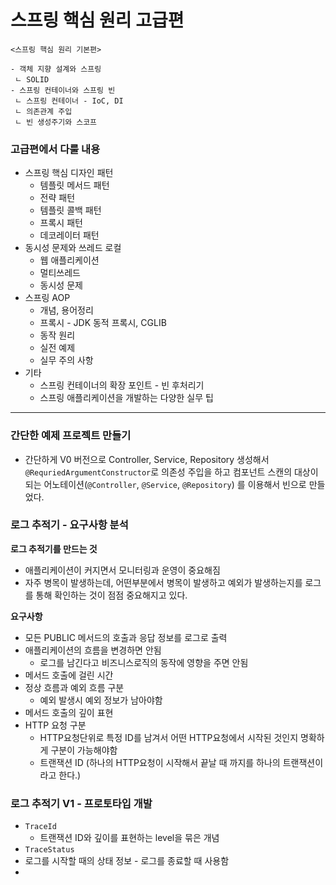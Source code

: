 # 스프링 핵심 원리 고급편



```
<스프링 핵심 원리 기본편>

- 객체 지향 설계와 스프링
 ㄴ SOLID
- 스프링 컨테이너와 스프링 빈
 ㄴ 스프링 컨테이너 - IoC, DI
 ㄴ 의존관계 주입
 ㄴ 빈 생성주기와 스코프
```



### 고급편에서 다룰 내용 

- 스프링 핵심 디자인 패턴
  - 템플릿 메서드 패턴
  - 전략 패턴
  - 템플릿 콜백 패턴
  - 프록시 패턴
  - 데코레이터 패턴
- 동시성 문제와 쓰레드 로컬
  - 웹 애플리케이션
  - 멀티쓰레드
  - 동시성 문제
- 스프링 AOP
  - 개념, 용어정리
  - 프록시 - JDK 동적 프록시, CGLIB
  - 동작 원리
  - 실전 예제
  - 실무 주의 사항
- 기타
  - 스프링 컨테이너의 확장 포인트 - 빈 후처리기
  - 스프링 애플리케이션을 개발하는 다양한 실무 팁 





----

### 간단한 예제 프로젝트 만들기

- 간단하게 V0 버전으로 Controller, Service, Repository 생성해서 `@RequriedArgumentConstructor`로 의존성 주입을 하고 컴포넌트 스캔의 대상이 되는 어노테이션(`@Controller`, `@Service`, `@Repository`) 를 이용해서 빈으로 만들었다. 



### 로그 추적기 - 요구사항 분석

**로그 추적기를 만드는 것** 

- 애플리케이션이 커지면서 모니터링과 운영이 중요해짐
- 자주 병목이 발생하는데, 어떤부분에서 병목이 발생하고 예외가 발생하는지를 로그를 통해 확인하는 것이 점점 중요해지고 있다.



**요구사항**

- 모든 PUBLIC 메서드의 호출과 응답 정보를 로그로 출력
- 애플리케이션의 흐름을 변경하면 안됨
  - 로그를 남긴다고 비즈니스로직의 동작에 영향을 주면 안됨
- 메서드 호출에 걸린 시간
- 정상 흐름과 예외 흐름 구분
  - 예외 발생시 예외 정보가 남아야함
- 메서드 호출의 깊이 표현
- HTTP 요청 구분
  - HTTP요청단위로 특정 ID를 남겨서 어떤 HTTP요청에서 시작된 것인지 명확하게 구분이 가능해야함
  - 트랜잭션 ID (하나의 HTTP요청이 시작해서 끝날 때 까지를 하나의 트랜잭션이라고 한다.)



### 로그 추적기 V1 - 프로토타입 개발

- `TraceId`
  - 트랜잭션 ID와 깊이를 표현하는 level을 묶은 개념
-  `TraceStatus`
  - 로그를 시작할 때의 상태 정보 - 로그를 종료할 때 사용함
  - 



